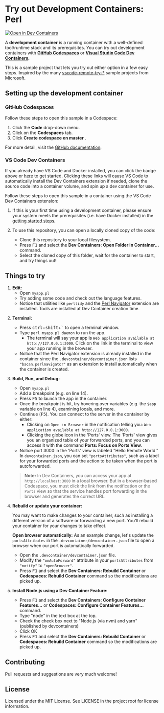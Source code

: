 # Try out Development Containers: Perl

[![Open in Dev Containers](https://img.shields.io/static/v1?label=Dev%20Containers&message=Open&color=blue&logo=visualstudiocode)][open-in-dev-containers]

[open-in-dev-containers]: https://vscode.dev/redirect?url=vscode://ms-vscode-remote.remote-containers/cloneInVolume?url=https://github.com/zakame/vscode-remote-try-perl

A **development container** is a running container with a well-defined
tool/runtime stack and its prerequisites. You can try out development
containers with **[GitHub Codespaces][codespaces]** or
**[Visual Studio Code Dev Containers][vscode-devcontainers]**.

[codespaces]: https://github.com/features/codespaces
[vscode-devcontainers]: https://aka.ms/vscode-remote/containers

This is a sample project that lets you try out either option in a few easy
steps. Inspired by the many [vscode-remote-try-*][vscode-remote-try-any]
sample projects from Microsoft.

[vscode-remote-try-any]: https://github.com/search?q=org%3Amicrosoft+vscode-remote-try-&type=Repositories
 
## Setting up the development container

### GitHub Codespaces

Follow these steps to open this sample in a Codespace:
1. Click the **Code** drop-down menu.
2. Click on the **Codespaces** tab.
3. Click **Create codespace on master** .

For more detail, visit the [GitHub documentation][creating-a-codespace].

[creating-a-codespace]: https://docs.github.com/en/free-pro-team@latest/github/developing-online-with-codespaces/creating-a-codespace#creating-a-codespace

### VS Code Dev Containers

If you already have VS Code and Docker installed, you can click the badge
above or [here][open-in-dev-containers] to get started. Clicking these links
will cause VS Code to automatically install the Dev Containers extension if
needed, clone the source code into a container volume, and spin up a dev
container for use.

Follow these steps to open this sample in a container using the VS Code Dev
Containers extension:

1. If this is your first time using a development container, please ensure
   your system meets the prerequisites (i.e. have Docker installed) in the
   [getting started steps][getting-started].

[getting-started]: https://aka.ms/vscode-remote/containers/getting-started

2. To use this repository, you can open a locally cloned copy of the code:

   - Clone this repository to your local filesystem.
   - Press <kbd>F1</kbd> and select the **Dev Containers: Open Folder in
     Container...** command.
   - Select the cloned copy of this folder, wait for the container to start,
     and try things out!

## Things to try

1. **Edit:**
   - Open `myapp.pl`
   - Try adding some code and check out the language features.
   - Notice that utilities like `perltidy` and the [Perl
     Navigator][perlnavigator] extension are installed. Tools are installed at
     Dev Container creation time.

[perlnavigator]: (https://marketplace.visualstudio.com/items?itemName=bscan.perlnavigator)

2. **Terminal:**
    - Press <kbd>ctrl</kbd>+<kbd>shift</kbd>+<kbd>\`</kbd> to open a terminal
      window.
    - Type `perl myapp.pl daemon` to run the app.
         - The terminal will say your app is `Web application available at
           http://127.0.0.1:3000`. Click on the link in the terminal to view
           your app running in the browser.
    - Notice that the Perl Navigator extension is already installed in the
      container since the `.devcontainer/devcontainer.json` lists
      `"bscan.perlnavigator"` as an extension to install automatically when
      the container is created.

3. **Build, Run, and Debug:**

   - Open `myapp.pl`
   - Add a breakpoint (e.g. on line 14).
   - Press <kbd>F5</kbd> to launch the app in the container.
   - Once the breakpoint is hit, try hovering over variables (e.g. the `$app`
     variable on line 4), examining locals, and more.
   - Continue (<kbd>F5</kbd>). You can connect to the server in the container
     by either: 
      - Clicking on `Open in Browser` in the notification telling you: `Web
        application available at http://127.0.0.1:3000`.
      - Clicking the globe icon in the 'Ports' view. The 'Ports' view gives
        you an organized table of your forwarded ports, and you can access it
        with the command **Ports: Focus on Ports View**.
   - Notice port 3000 in the 'Ports' view is labeled "Hello Remote World." In
     `devcontainer.json`, you can set `"portsAttributes"`, such as a label for
     your forwarded ports and the action to be taken when the port is
     autoforwarded.
   
   > **Note:** In Dev Containers, you can access your app at
   > `http://localhost:3000` in a local browser. But in a browser-based
   > Codespace, you must click the link from the notification or the `Ports`
   > view so that the service handles port forwarding in the browser and
   > generates the correct URL.

4. **Rebuild or update your container:**

   You may want to make changes to your container, such as installing a
   different version of a software or forwarding a new port. You'll rebuild
   your container for your changes to take effect. 

   **Open browser automatically:** As an example change, let's update the
   `portsAttributes` in the `.devcontainer/devcontainer.json` file to open a
   browser when our port is automatically forwarded.
   
   - Open the `.devcontainer/devcontainer.json` file.
   - Modify the `"onAutoForward"` attribute in your `portsAttributes` from
     `"notify"` to `"openBrowser"`.
   - Press <kbd>F1</kbd> and select the **Dev Containers: Rebuild Container**
     or **Codespaces: Rebuild Container** command so the modifications are
     picked up.  

5. **Install Node.js using a Dev Container Feature:**

   - Press <kbd>F1</kbd> and select the **Dev Containers: Configure Container
     Features...** or **Codespaces: Configure Container Features...** command.
   - Type "node" in the text box at the top.
   - Check the check box next to "Node.js (via nvm) and yarn" (published by
     devcontainers) 
   - Click OK
   - Press <kbd>F1</kbd> and select the **Dev Containers: Rebuild Container**
     or **Codespaces: Rebuild Container** command so the modifications are
     picked up.

## Contributing

Pull requests and suggestions are very much welcome!

## License

Licensed under the MIT License. See LICENSE in the project root for license
information.
